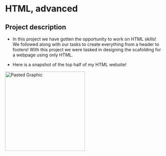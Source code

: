 # HTML, advanced

## Project description
- In this project we have gotten the opportunity to work on HTML skills! We followed along
with our tasks to create everything from a header to footers!
With this project we were tasked in designing the scafolding for a webpage using only
HTML.

- Here is a snapshot of the top half of my HTML website!

<img width="255" alt="Pasted Graphic" src="https://github.com/kier-ious/atlas-web-development/assets/126838794/93f44b7c-7089-4498-acb8-dfa5f3125d44">
